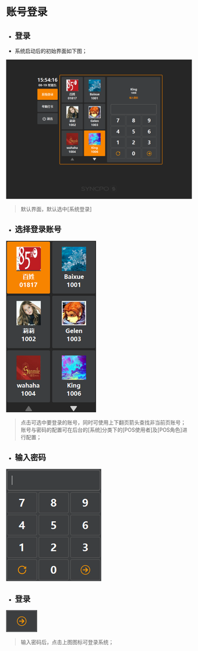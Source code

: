 # 账号登录  

* ## 登录  
* 系统启动后的初始界面如下图；  

![](1.1账号登陆.png)
> 默认界面，默认选中[系统登录]  



* ## 选择登录账号  
 ![](选择账号.png)  
> 点击可选中要登录的账号，同时可使用上下翻页箭头查找非当前页账号；  
> 账号与密码的配置可在后台的[系统]分类下的[POS使用者]及[POS角色]进行配置；  

* ## 输入密码  
![](输入密码.png)  


* ## 登录  
![](确认icon.png)  
> 输入密码后，点击上图图标可登录系统；

 


